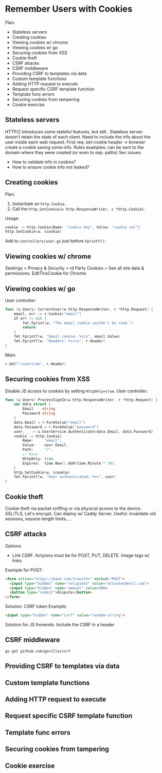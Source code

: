 # Remember Users with Cookies 

Plan: 
* Stateless servers 
* Creating cookies
* Viewing cookies w/ chrome
* Viewing cookies w/ go
* Securing cookies from XSS
* Cookie theft
* CSRF attacks
* CSRF middleware 
* Providing CSRF to templates via data
* Custom template functions 
* Adding HTTP request to execute 
* Request specific CSRF template function
* Template func errors 
* Securing cookies from tampering
* Cookie exercise 

## Stateless servers  

HTTP/2 introduces some stateful features, but still..
Stateless server: doesn't retain the state of each client. Need to include the info about the user inside each web request. 
First req: set-cookie header -> browser create a cookie saving some info. 
Rules examples: can be sent to the domain where they were created (or even to sep. paths)
Sec issues: 
* How to validate info in cookies?
* How to ensure cookie info not leaked? 

## Creating cookies 

Plan: 
1. Instantiate an `http.Cookie`.
2. Call the `http.SetCookie(w http.ResponseWriter, c *http.Cookie)`.

Usage: 
```go
cookie := http.Cookie{Name: "cookie key", Value: "cookie val"}
http.SetCookie(w, &cookie)
```
Add to `controllers/user.go` just before `Fprintf()`:



## Viewing cookies w/ chrome 

Seetings > Privacy & Security > rd Party Cookies > See all site data & permissions.
EditThisCookie for Chrome. 

## Viewing cookies w/ go 

User controller: 
```go
func (u Users) CurrentUser(w http.ResponseWriter, r *http.Request) {
	email, err := r.Cookie("email")
	if err != nil {
		fmt.Fprint(w, "The email cookie couldn't be read.")
		return
	}
	fmt.Fprintf(w, "Email cookie: %s\n", email.Value)
	fmt.Fprintf(w, "Headers: %+v\n", r.Header)
}
```
Main:
```go
r.Get("/users/me", r.Header)
```

## Securing cookies from XSS 

Disable JS access to cookies by setting `HttpOnly=true`. 
User controller: 
```go 
func (u Users) ProcessSignIn(w http.ResponseWriter, r *http.Request) {
	var data struct {
		Email    string
		Password string
	}
	data.Email = r.FormValue("email")
	data.Password = r.FormValue("password")
	user, _ := u.UserService.Authenticate(data.Email, data.Password)
	cookie := http.Cookie{
		Name:     "email",
		Value:    user.Email,
		Path:     "/",
        // Here
		HttpOnly: true, 
		Expires:  time.Now().Add(time.Minute * 30),
	}
	http.SetCookie(w, &cookie)
	fmt.Fprintf(w, "User authenticated: %+v", user)
}
```

## Cookie theft

Cookie theft via packet sniffing or via physical access to the device.  
SSL/TLS, Let's encrypt. 
Can deploy w/ Caddy Server. 
Useful: invalidate old sessions, session length limits..... 


## CSRF attacks  

Options:
* Link CSRF. Actyions must be for POST, PUT, DELETE. Image tags w/ links.

Example for POST:
```html
<form action="https://bank.com/transfer" method="POST">
  <input type="hidden" name="recipient" value="attacker@evil.com"> 
  <input type="hidden" name="amount" value=500> 
  <button type="submit">Dispute</button>
</form>
```
Solution: CSRF token
Example:
```html
<input type="hidden" name="csrf" value="random-string"> 
```
Solution for JS fronends: Include the CSRF in a header 


## CSRF middleware  

```
go get github.com/gorilla/csrf
```


## Providing CSRF to templates via data 

## Custom template functions  

## Adding HTTP request to execute  

## Request specific CSRF template function 

## Template func errors  

## Securing cookies from tampering 

## Cookie exercise  

